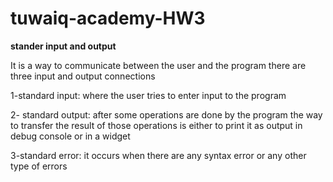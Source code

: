# tuwaiq-academy-HW3
**stander input and output**


It is a way to communicate between the user and the program 
there are three input and output connections

1-standard input: where the user tries to enter input to the program

2- standard output: after some operations are done by the program the way to transfer the result of those operations is either to print it as output in debug console or in a widget 

3-standard error: it occurs when there are any syntax error or any other type of errors 
